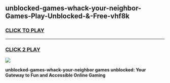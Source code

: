 
## unblocked-games-whack-your-neighbor-Games-Play-Unblocked-&-Free-vhf8k
<h3>
<a href="https://premium76.site?title=unblocked-games-whack-your-neighbor&ref=24A">CLICK TO PLAY</a></h3>
<hr>

<h3>
<a href="https://premium76.site?title=unblocked-games-whack-your-neighbor&ref=24A">CLICK 2 PLAY</a>
  
</h3>

<a href="https://premium76.site?title=unblocked-games-whack-your-neighbor&ref=24A"><img src="https://clearcache.store/games.png"></a>


**unblocked-games-whack-your-neighbor games unblocked: Your Gateway to Fun and Accessible Online Gaming**
